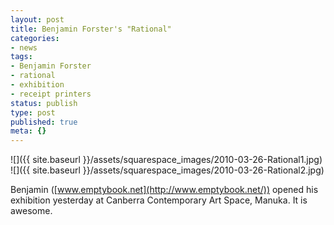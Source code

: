```yaml
---
layout: post
title: Benjamin Forster's "Rational"
categories:
- news
tags:
- Benjamin Forster
- rational
- exhibition
- receipt printers
status: publish
type: post
published: true
meta: {}
---
```


![]({{ site.baseurl }}/assets/squarespace_images/2010-03-26-Rational1.jpg)
![]({{ site.baseurl }}/assets/squarespace_images/2010-03-26-Rational2.jpg)

Benjamin ([www.emptybook.net](http://www.emptybook.net/)) opened his exhibition yesterday at Canberra Contemporary Art Space, Manuka. It is awesome.
